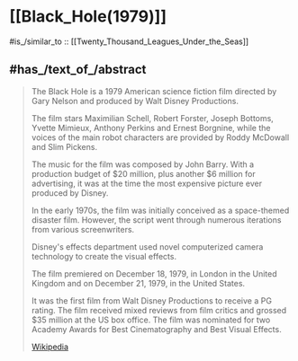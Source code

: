 ﻿---
aliases:
- "Black Hole (1979)"
---

# [[Black_Hole(1979)]] 

#is_/similar_to :: [[Twenty_Thousand_Leagues_Under_the_Seas]] 

## #has_/text_of_/abstract 

> The Black Hole is a 1979 American science fiction film 
> directed by Gary Nelson and produced by Walt Disney Productions.
> 
> The film stars Maximilian Schell, Robert Forster, Joseph Bottoms, 
> Yvette Mimieux, Anthony Perkins and Ernest Borgnine, 
> while the voices of the main robot characters are provided by Roddy McDowall and Slim Pickens. 
> 
> The music for the film was composed by John Barry. 
> With a production budget of $20 million, plus another $6 million for advertising, 
> it was at the time the most expensive picture ever produced by Disney.
>
> In the early 1970s, the film was initially conceived as a space-themed disaster film. 
> However, the script went through numerous iterations from various screenwriters. 
> 
> Disney's effects department used novel computerized camera technology 
> to create the visual effects. 
> 
> The film premiered on December 18, 1979, in London in the United Kingdom 
> and on December 21, 1979, in the United States. 
> 
> It was the first film from Walt Disney Productions to receive a PG rating. 
> The film received mixed reviews from film critics and grossed $35 million at the US box office. 
> The film was nominated for two Academy Awards for Best Cinematography and Best Visual Effects.
>
> [Wikipedia](https://en.wikipedia.org/wiki/The%20Black%20Hole%20(1979%20film)) 




